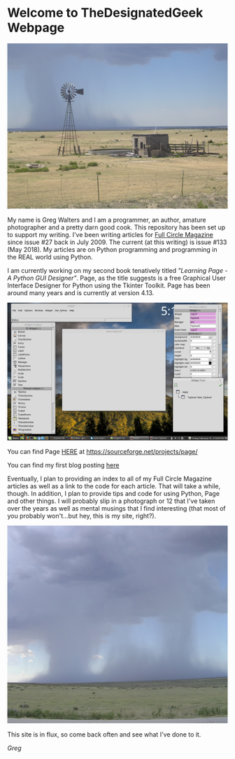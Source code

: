 Welcome to TheDesignatedGeek Webpage
====================================

![Scene in Southern Colorado - 2006](assets/img/DSCN1255.JPG)

My name is Greg Walters and I am a programmer, an author, amature photographer and a pretty darn good cook. This repository has been set up to support my writing.  I've been writing articles for [Full Circle Magazine](https://fullcirclemagazine.org/) since issue #27 back in July 2009. The current (at this writing) is issue #133 (May 2018). My articles are on Python programming and programming in the REAL world using Python.

I am currently working on my second book tenatively titled *"Learning Page - A Python GUI Designer"*. Page, as the title suggests is a free Graphical User Interface Designer for Python using the Tkinter Toolkit. Page has been around many years and is currently at version 4.13. 

![Screenshot of Page 4.11a](assets/img/Page411a.png)

You can find Page [HERE](https://sourceforge.net/projects/page/) at https://sourceforge.net/projects/page/

You can find my first blog posting [here](_posts/2018-05-26-first-musings.markdown)

Eventually, I plan to providing an index to all of my Full Circle Magazine articles as well as a link to the code for each article. That will take a while, though. In addition, I plan to provide tips and code for using Python, Page and other things. I will probably slip in a photograph or 12 that I've taken over the years as well as mental musings that I find interesting (that most of you probably won't...but hey, this is my site, right?).

![Storm in Southern Colorado - July 2006](assets/img/storm1.jpg)

This site is in flux, so come back often and see what I've done to it.

*Greg*

